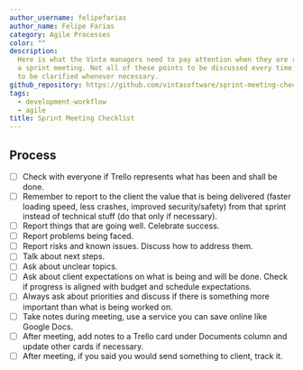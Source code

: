 ```yaml
---
author_username: felipefarias
author_name: Felipe Farias
category: Agile Processes
color: ""
description:
  Here is what the Vinta managers need to pay attention when they are running
  a sprint meeting. Not all of these points to be discussed every time, but they need
  to be clarified whenever necessary.
github_repository: https://github.com/vintasoftware/sprint-meeting-checklist
tags:
  - development-workflow
  - agile
title: Sprint Meeting Checklist
---
```


## Process

- [ ] Check with everyone if Trello represents what has been and shall be done.
- [ ] Remember to report to the client the value that is being delivered (faster loading speed, less crashes, improved security/safety) from that sprint instead of technical stuff (do that only if necessary).
- [ ] Report things that are going well. Celebrate success.
- [ ] Report problems being faced.
- [ ] Report risks and known issues. Discuss how to address them.
- [ ] Talk about next steps.
- [ ] Ask about unclear topics.
- [ ] Ask about client expectations on what is being and will be done. Check if progress is aligned with budget and schedule expectations.
- [ ] Always ask about priorities and discuss if there is something more important than what is being worked on.
- [ ] Take notes during meeting, use a service you can save online like Google Docs.
- [ ] After meeting, add notes to a Trello card under Documents column and update other cards if necessary.
- [ ] After meeting, if you said you would send something to client, track it.

